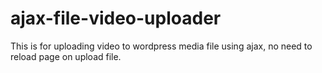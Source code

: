 # ajax-file-video-uploader
This is for uploading video to wordpress media file using ajax, no need to reload page on upload file.
